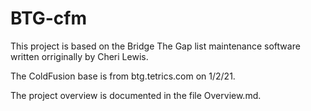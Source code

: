 # BTG-cfm
This project is based on the Bridge The Gap list maintenance software written orriginally by Cheri Lewis.

The ColdFusion base is from btg.tetrics.com on 1/2/21.

The project overview is documented in the file Overview.md.
